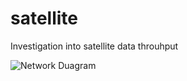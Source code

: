 # satellite
Investigation into satellite data throuhput

![Network Duagram](../Images/satellire_test%20(4).png)
